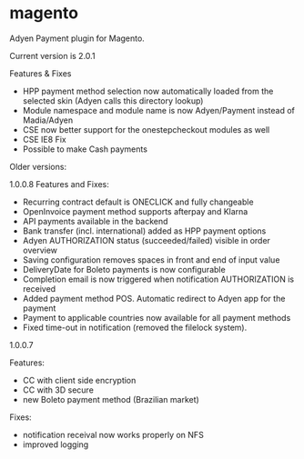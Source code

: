 magento
=======

 Adyen Payment plugin for Magento.
 
 Current version is 2.0.1
 
 Features & Fixes
 
 * HPP payment method selection now automatically loaded from the selected skin (Adyen calls this directory lookup)
 * Module namespace and module name is now Adyen/Payment instead of Madia/Adyen
 * CSE now better support for the onestepcheckout modules as well
 * CSE IE8 Fix
 * Possible to make Cash payments

 Older versions:
 
 1.0.0.8
 Features and Fixes:

 * Recurring contract default is ONECLICK and fully changeable
 * OpenInvoice payment method supports afterpay and Klarna
 * API payments available in the backend
 * Bank transfer (incl. international) added as HPP payment options
 * Adyen AUTHORIZATION status (succeeded/failed) visible in order overview
 * Saving configuration removes spaces in front and end of input value
 * DeliveryDate for Boleto payments is now configurable
 * Completion email is now triggered when notification AUTHORIZATION is received
 * Added payment method POS. Automatic redirect to Adyen app for the payment
 * Payment to applicable countries now available for all payment methods
 * Fixed time-out in notification (removed the filelock system). 

 1.0.0.7

 Features:
 * CC with client side encryption
 * CC with 3D secure
 * new Boleto payment method (Brazilian market)

 Fixes:
 * notification receival now works properly on NFS
 * improved logging
 
 
 
